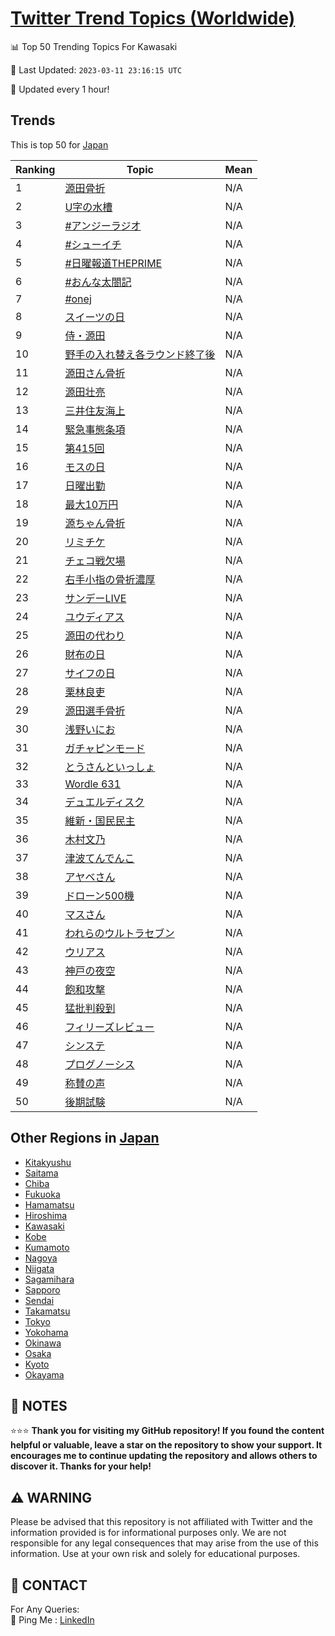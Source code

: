 [Twitter Trend Topics (Worldwide)](https://github.com/ErcinDedeoglu/Twitter-Trend-Topics)
==========


📊 Top 50 Trending Topics For Kawasaki

📆 Last Updated: `2023-03-11 23:16:15 UTC`

🔧 Updated every 1 hour!


## Trends

This is top 50 for [Japan](</Japan>)

| Ranking | Topic | Mean |
| ------- | ------------ | ------------ |
| 1 | [源田骨折](http://twitter.com/search?q=%e6%ba%90%e7%94%b0%e9%aa%a8%e6%8a%98) | N/A |
| 2 | [U字の水槽](http://twitter.com/search?q=U%e5%ad%97%e3%81%ae%e6%b0%b4%e6%a7%bd) | N/A |
| 3 | [#アンジーラジオ](http://twitter.com/search?q=%23%e3%82%a2%e3%83%b3%e3%82%b8%e3%83%bc%e3%83%a9%e3%82%b8%e3%82%aa) | N/A |
| 4 | [#シューイチ](http://twitter.com/search?q=%23%e3%82%b7%e3%83%a5%e3%83%bc%e3%82%a4%e3%83%81) | N/A |
| 5 | [#日曜報道THEPRIME](http://twitter.com/search?q=%23%e6%97%a5%e6%9b%9c%e5%a0%b1%e9%81%93THEPRIME) | N/A |
| 6 | [#おんな太閤記](http://twitter.com/search?q=%23%e3%81%8a%e3%82%93%e3%81%aa%e5%a4%aa%e9%96%a4%e8%a8%98) | N/A |
| 7 | [#onej](http://twitter.com/search?q=%23onej) | N/A |
| 8 | [スイーツの日](http://twitter.com/search?q=%e3%82%b9%e3%82%a4%e3%83%bc%e3%83%84%e3%81%ae%e6%97%a5) | N/A |
| 9 | [侍・源田](http://twitter.com/search?q=%e4%be%8d%e3%83%bb%e6%ba%90%e7%94%b0) | N/A |
| 10 | [野手の入れ替え各ラウンド終了後](http://twitter.com/search?q=%e9%87%8e%e6%89%8b%e3%81%ae%e5%85%a5%e3%82%8c%e6%9b%bf%e3%81%88%e5%90%84%e3%83%a9%e3%82%a6%e3%83%b3%e3%83%89%e7%b5%82%e4%ba%86%e5%be%8c) | N/A |
| 11 | [源田さん骨折](http://twitter.com/search?q=%e6%ba%90%e7%94%b0%e3%81%95%e3%82%93%e9%aa%a8%e6%8a%98) | N/A |
| 12 | [源田壮亮](http://twitter.com/search?q=%e6%ba%90%e7%94%b0%e5%a3%ae%e4%ba%ae) | N/A |
| 13 | [三井住友海上](http://twitter.com/search?q=%e4%b8%89%e4%ba%95%e4%bd%8f%e5%8f%8b%e6%b5%b7%e4%b8%8a) | N/A |
| 14 | [緊急事態条項](http://twitter.com/search?q=%e7%b7%8a%e6%80%a5%e4%ba%8b%e6%85%8b%e6%9d%a1%e9%a0%85) | N/A |
| 15 | [第415回](http://twitter.com/search?q=%e7%ac%ac415%e5%9b%9e) | N/A |
| 16 | [モスの日](http://twitter.com/search?q=%e3%83%a2%e3%82%b9%e3%81%ae%e6%97%a5) | N/A |
| 17 | [日曜出勤](http://twitter.com/search?q=%e6%97%a5%e6%9b%9c%e5%87%ba%e5%8b%a4) | N/A |
| 18 | [最大10万円](http://twitter.com/search?q=%e6%9c%80%e5%a4%a710%e4%b8%87%e5%86%86) | N/A |
| 19 | [源ちゃん骨折](http://twitter.com/search?q=%e6%ba%90%e3%81%a1%e3%82%83%e3%82%93%e9%aa%a8%e6%8a%98) | N/A |
| 20 | [リミチケ](http://twitter.com/search?q=%e3%83%aa%e3%83%9f%e3%83%81%e3%82%b1) | N/A |
| 21 | [チェコ戦欠場](http://twitter.com/search?q=%e3%83%81%e3%82%a7%e3%82%b3%e6%88%a6%e6%ac%a0%e5%a0%b4) | N/A |
| 22 | [右手小指の骨折濃厚](http://twitter.com/search?q=%e5%8f%b3%e6%89%8b%e5%b0%8f%e6%8c%87%e3%81%ae%e9%aa%a8%e6%8a%98%e6%bf%83%e5%8e%9a) | N/A |
| 23 | [サンデーLIVE](http://twitter.com/search?q=%e3%82%b5%e3%83%b3%e3%83%87%e3%83%bcLIVE) | N/A |
| 24 | [ユウディアス](http://twitter.com/search?q=%e3%83%a6%e3%82%a6%e3%83%87%e3%82%a3%e3%82%a2%e3%82%b9) | N/A |
| 25 | [源田の代わり](http://twitter.com/search?q=%e6%ba%90%e7%94%b0%e3%81%ae%e4%bb%a3%e3%82%8f%e3%82%8a) | N/A |
| 26 | [財布の日](http://twitter.com/search?q=%e8%b2%a1%e5%b8%83%e3%81%ae%e6%97%a5) | N/A |
| 27 | [サイフの日](http://twitter.com/search?q=%e3%82%b5%e3%82%a4%e3%83%95%e3%81%ae%e6%97%a5) | N/A |
| 28 | [栗林良吏](http://twitter.com/search?q=%e6%a0%97%e6%9e%97%e8%89%af%e5%90%8f) | N/A |
| 29 | [源田選手骨折](http://twitter.com/search?q=%e6%ba%90%e7%94%b0%e9%81%b8%e6%89%8b%e9%aa%a8%e6%8a%98) | N/A |
| 30 | [浅野いにお](http://twitter.com/search?q=%e6%b5%85%e9%87%8e%e3%81%84%e3%81%ab%e3%81%8a) | N/A |
| 31 | [ガチャピンモード](http://twitter.com/search?q=%e3%82%ac%e3%83%81%e3%83%a3%e3%83%94%e3%83%b3%e3%83%a2%e3%83%bc%e3%83%89) | N/A |
| 32 | [とうさんといっしょ](http://twitter.com/search?q=%e3%81%a8%e3%81%86%e3%81%95%e3%82%93%e3%81%a8%e3%81%84%e3%81%a3%e3%81%97%e3%82%87) | N/A |
| 33 | [Wordle 631](http://twitter.com/search?q=Wordle+631) | N/A |
| 34 | [デュエルディスク](http://twitter.com/search?q=%e3%83%87%e3%83%a5%e3%82%a8%e3%83%ab%e3%83%87%e3%82%a3%e3%82%b9%e3%82%af) | N/A |
| 35 | [維新・国民民主](http://twitter.com/search?q=%e7%b6%ad%e6%96%b0%e3%83%bb%e5%9b%bd%e6%b0%91%e6%b0%91%e4%b8%bb) | N/A |
| 36 | [木村文乃](http://twitter.com/search?q=%e6%9c%a8%e6%9d%91%e6%96%87%e4%b9%83) | N/A |
| 37 | [津波てんでんこ](http://twitter.com/search?q=%e6%b4%a5%e6%b3%a2%e3%81%a6%e3%82%93%e3%81%a7%e3%82%93%e3%81%93) | N/A |
| 38 | [アヤベさん](http://twitter.com/search?q=%e3%82%a2%e3%83%a4%e3%83%99%e3%81%95%e3%82%93) | N/A |
| 39 | [ドローン500機](http://twitter.com/search?q=%e3%83%89%e3%83%ad%e3%83%bc%e3%83%b3500%e6%a9%9f) | N/A |
| 40 | [マスさん](http://twitter.com/search?q=%e3%83%9e%e3%82%b9%e3%81%95%e3%82%93) | N/A |
| 41 | [われらのウルトラセブン](http://twitter.com/search?q=%e3%82%8f%e3%82%8c%e3%82%89%e3%81%ae%e3%82%a6%e3%83%ab%e3%83%88%e3%83%a9%e3%82%bb%e3%83%96%e3%83%b3) | N/A |
| 42 | [ウリアス](http://twitter.com/search?q=%e3%82%a6%e3%83%aa%e3%82%a2%e3%82%b9) | N/A |
| 43 | [神戸の夜空](http://twitter.com/search?q=%e7%a5%9e%e6%88%b8%e3%81%ae%e5%a4%9c%e7%a9%ba) | N/A |
| 44 | [飽和攻撃](http://twitter.com/search?q=%e9%a3%bd%e5%92%8c%e6%94%bb%e6%92%83) | N/A |
| 45 | [猛批判殺到](http://twitter.com/search?q=%e7%8c%9b%e6%89%b9%e5%88%a4%e6%ae%ba%e5%88%b0) | N/A |
| 46 | [フィリーズレビュー](http://twitter.com/search?q=%e3%83%95%e3%82%a3%e3%83%aa%e3%83%bc%e3%82%ba%e3%83%ac%e3%83%93%e3%83%a5%e3%83%bc) | N/A |
| 47 | [シンステ](http://twitter.com/search?q=%e3%82%b7%e3%83%b3%e3%82%b9%e3%83%86) | N/A |
| 48 | [プログノーシス](http://twitter.com/search?q=%e3%83%97%e3%83%ad%e3%82%b0%e3%83%8e%e3%83%bc%e3%82%b7%e3%82%b9) | N/A |
| 49 | [称賛の声](http://twitter.com/search?q=%e7%a7%b0%e8%b3%9b%e3%81%ae%e5%a3%b0) | N/A |
| 50 | [後期試験](http://twitter.com/search?q=%e5%be%8c%e6%9c%9f%e8%a9%a6%e9%a8%93) | N/A |



## Other Regions in [Japan](</Japan>)

* [Kitakyushu](</Japan/Kitakyushu.md>)
* [Saitama](</Japan/Saitama.md>)
* [Chiba](</Japan/Chiba.md>)
* [Fukuoka](</Japan/Fukuoka.md>)
* [Hamamatsu](</Japan/Hamamatsu.md>)
* [Hiroshima](</Japan/Hiroshima.md>)
* [Kawasaki](</Japan/Kawasaki.md>)
* [Kobe](</Japan/Kobe.md>)
* [Kumamoto](</Japan/Kumamoto.md>)
* [Nagoya](</Japan/Nagoya.md>)
* [Niigata](</Japan/Niigata.md>)
* [Sagamihara](</Japan/Sagamihara.md>)
* [Sapporo](</Japan/Sapporo.md>)
* [Sendai](</Japan/Sendai.md>)
* [Takamatsu](</Japan/Takamatsu.md>)
* [Tokyo](</Japan/Tokyo.md>)
* [Yokohama](</Japan/Yokohama.md>)
* [Okinawa](</Japan/Okinawa.md>)
* [Osaka](</Japan/Osaka.md>)
* [Kyoto](</Japan/Kyoto.md>)
* [Okayama](</Japan/Okayama.md>)



## 📝 NOTES

⭐⭐⭐ **Thank you for visiting my GitHub repository! If you found the content helpful or valuable, leave a star on the repository to show your support. It encourages me to continue updating the repository and allows others to discover it. Thanks for your help!**


## ⚠️ WARNING

Please be advised that this repository is not affiliated with Twitter and the information provided is for informational purposes only. We are not responsible for any legal consequences that may arise from the use of this information. Use at your own risk and solely for educational purposes.


## 📨 CONTACT

 For Any Queries:  
            🏓 Ping Me : [LinkedIn](https://www.linkedin.com/in/ercindedeoglu/)
